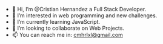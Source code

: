 - 👋 Hi, I’m @Cristian Hernandez a Full Stack Developer.
- 👀 I’m interested in web programming and new challenges.
- 🌱 I’m currently learning JavaScript.
- 💞️ I’m looking to collaborate on Web Projects.
- 📫 You can reach me in: cmhrlxl@gmail.com
